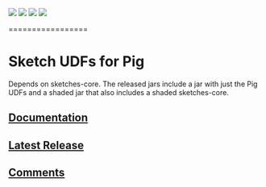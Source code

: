 [![][travis img]][travis] [![][coveralls img]][coveralls] [![][mavenbadge img]][mavenbadge] [![][versioneye img]][versioneye]

=================

# Sketch UDFs for Pig 
Depends on sketches-core.  The released jars include a jar with just the Pig UDFs and a shaded jar
that also includes a shaded sketches-core. 

## [Documentation](http://datasketches.github.io)

## [Latest Release](https://github.com/DataSketches/sketches-pig/releases)

## [Comments](https://groups.google.com/forum/#!forum/sketches-user)

[travis]:https://travis-ci.org//DataSketches/sketches-pig/builds?branch=master
[travis img]:https://secure.travis-ci.org/DataSketches/sketches-pig.svg?branch=master

[coveralls]:https://coveralls.io/github/DataSketches/sketches-pig?branch=master
[coveralls img]:https://coveralls.io/repos/github/DataSketches/sketches-pig/badge.svg?branch=master

[mavenbadge]:http://search.maven.org/#search|gav|1|g%3A%22com.yahoo.datasketches%22%20AND%20a%3A%22sketches-pig%22
[mavenbadge img]:https://maven-badges.herokuapp.com/maven-central/com.yahoo.datasketches/sketches-pig/badge.svg

[versioneye]:https://www.versioneye.com/user/projects/5751d96f7757a0004a1ddc9b
[versioneye img]:https://www.versioneye.com/user/projects/5751d96f7757a0004a1ddc9b/badge.svg?style=flat
